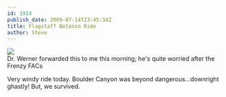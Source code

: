 ```yaml
---
id: 1914
publish_date: 2009-07-14T23:45:34Z
title: Flagstaff Betasso Ride
author: Steve
---
```

![](http://www.flagstafffrenzy.org/wp-content/uploads/2009/07/fat-cat-with-beer-and-tv.jpg)  
Dr. Werner forwarded this to me this morning; he's quite worried after the Frenzy FACs

Very windy ride today. Boulder Canyon was beyond dangerous...downright ghastly! But, we survived.